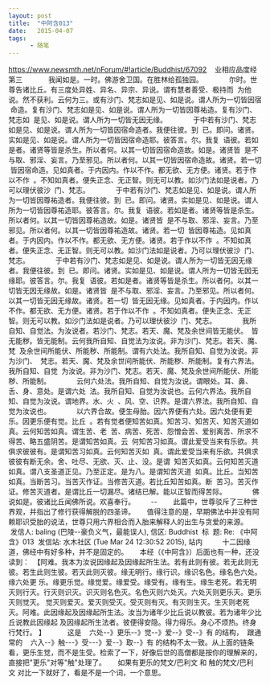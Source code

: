 ```yaml
---
layout: post
title:  "中阿含013"
date:   2015-04-07
tags:
      - 随笔
---
```



https://www.newsmth.net/nForum/#!article/Buddhist/67092
 
 业相应品度经第三
   
 　　我闻如是。一时。佛游舍卫国。在胜林给孤独园。
   
 　　尔时。世尊告诸比丘。有三度处异姓、异名、异宗、异说。谓有慧者善受、极持而
 为他说。然不获利。云何为三。或有沙门、梵志如是见、如是说。谓人所为一切皆因宿
 命造。复有沙门、梵志如是见、如是说。谓人所为一切皆因尊祐造。复有沙门、梵志如
 是见、如是说。谓人所为一切皆无因无缘。
   
 　　于中若有沙门、梵志如是见、如是说。谓人所为一切皆因宿命造者。我便往彼。到
 已。即问。诸贤。实如是见、如是说。谓人所为一切皆因宿命造耶。彼答言。尔。我复
 语彼。若如是者。诸贤等皆是杀生。所以者何。以其一切皆因宿命造故。如是。诸贤皆
 是不与取、邪淫、妄言。乃至邪见。所以者何。以其一切皆因宿命造故。诸贤。若一切
 皆因宿命造。见如真者。于内因内。作以不作。都无欲、无方便。诸贤。若于作以不作
 。不知如真者。便失正念、无正智。则无可以教。如沙门法如是说者。乃可以理伏彼沙
 门、梵志。
   
 　　于中若有沙门、梵志如是见、如是说。谓人所为一切皆因尊祐造者。我便往彼。到
 已。即问。诸贤。实如是见、如是说。谓人所为一切皆因尊祐造耶。彼答言。尔。我复
 语彼。若如是者。诸贤等皆是杀生。所以者何。以其一切皆因尊祐造故。如是。诸贤皆
 是不与取、邪淫、妄言。乃至邪见。所以者何。以其一切皆因尊祐造故。诸贤。若一切
 皆因尊祐造。见如真者。于内因内。作以不作。都无欲、无方便。诸贤。若于作以不作
 。不知如真者。便失正念、无正智。则无可以教。如沙门法如是说者。乃可以理伏彼沙
 门、梵志。
   
 　　于中若有沙门、梵志如是见、如是说。谓人所为一切皆无因无缘者。我便往彼。到
 已。即问。诸贤。实如是见、如是说。谓人所为一切皆无因无缘耶。彼答言。尔。我复
 语彼。若如是者。诸贤等皆是杀生。所以者何。以其一切皆无因无缘故。如是。诸贤皆
 是不与取、邪淫、妄言。乃至邪见。所以者何。以其一切皆无因无缘故。诸贤。若一切
 皆无因无缘。见如真者。于内因内。作以不作。都无欲、无方便。诸贤。若于作以不作
 。不知如真者。便失正念、无正智。则无可以教。如沙门法如是说者。乃可以理伏彼沙
 门、梵志。
   
 　　我所自知、自觉法。为汝说者。若沙门、梵志。若天、魔、梵及余世间皆无能伏。
 皆无能秽。皆无能制。云何我所自知、自觉法为汝说。非为沙门、梵志。若天、魔、梵
 及余世间所能伏、所能秽、所能制。谓有六处法。我所自知、自觉为汝说。非为沙门、
 梵志。若天、魔、梵及余世间所能伏、所能秽、所能制。复有六界法。我所自知、自觉
 为汝说。非为沙门、梵志。若天、魔、梵及余世间所能伏、所能秽、所能制。
   
 　　云何六处法。我所自知、自觉为汝说。谓眼处。耳、鼻、舌、身、意处。是谓六处
 法。我所自知、自觉为汝说也。云何六界法。我所自知、自觉为汝说。谓地界。水、火
 、风、空、识界。是谓六界法。我所自知、自觉为汝说也。
   
 　　以六界合故。便生母胎。因六界便有六处。因六处便有更乐。因更乐便有觉。比丘
 。若有觉者便知苦如真。知苦习、知苦灭、知苦灭道如真。云何知苦如真。谓生苦、老
 苦、病苦、死苦、怨憎会苦、爱别离苦、所求不得苦、略五盛阴苦。是谓知苦如真。云
 何知苦习如真。谓此爱受当来有乐欲。共俱求彼彼有。是谓知苦习如真。云何知苦灭如
 真。谓此爱受当来有乐欲。共俱求彼彼有断无余。舍、吐尽、无欲、灭、止、没。是谓
 知苦灭如真。云何知苦灭道如真。谓八支圣道正见。乃至正定。是为八。是谓知苦灭道
 如真。比丘。当知苦如真。当断苦习。当苦灭作证。当修苦灭道。若比丘知苦如真。断
 苦习。苦灭作证。修苦灭道者。是谓比丘一切漏尽。诸结已解。能以正智而得苦际。
   
 　　佛说如是。彼诸比丘闻佛所说。欢喜奉行。  
   
 \--
  
  
 此篇中，世尊驳斥了三种世界观，并指出了修行获得解脱的四圣谛。
   
 值得注意的是，早期佛法中并没有阿赖耶识受胎的说法，世尊只用六界相合而入胎来解释人的出生与贪爱的来源。
 
 发信人: baling (巴陵\--豪负义气，最能误人), 信区: Buddhist
 标  题: Re: 《中阿含》013
 发信站: 水木社区 (Tue Mar 24 12:30:52 2015), 站内
   
   
 十二因缘道，佛经中有好多种，并不是固定的。
   
 本经（《中阿含》）后面也有一种，还没读到：
 【阿难。我本为汝说因缘起及因缘起所生法。若有此则有彼。若无此则无彼。若生此则生彼。若灭此则灭彼。缘无明行。缘行识。缘识名色。缘名色六处。缘六处更 乐。缘更乐觉。缘觉爱。缘爱受。缘受有。缘有生。缘生老死。若无明灭则行灭。行灭则识灭。识灭则名色灭。名色灭则六处灭。六处灭则更乐灭。更乐灭则觉灭。 觉灭则爱灭。爱灭则受灭。受灭则有灭。有灭则生灭。生灭则老死灭。阿难。此因缘起及因缘起所生法。汝当为诸年少比丘说以教彼。若为诸年少比丘说教此因缘起 及因缘起所生法者。彼便得安隐。得力得乐。身心不烦热。终身行梵行。 】
   
      这是    六处\--》更乐\--》觉\--》爱\--》受\--》有 的结构，
 跟通常的    六入\--》触\-\--》受\-\--》爱\--》取\--》有 的结构不太一致。从上面的链条看，更乐生觉，而不是生受。检索了一下，好像后世的高僧都是按你的理解来的，直接把"更乐"对等"触"处理了。
   
 如果有更乐的梵文/巴利文 和 触的梵文/巴利文 对比一下就好了，看是不是一个词，一个意思。
  
 

